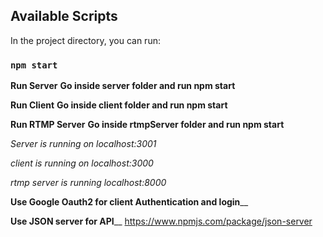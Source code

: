 ## Available Scripts

In the project directory, you can run:

### `npm start`

**Run Server**
**Go inside server folder and run npm start**

**Run Client**
**Go inside client folder and run npm start**

**Run RTMP Server**
**Go inside rtmpServer folder and run npm start**

_Server is running on localhost:3001_

_client is running on localhost:3000_

_rtmp server is running localhost:8000_

**Use Google Oauth2 for client Authentication and login**\_\_

**Use JSON server for API**\_\_
https://www.npmjs.com/package/json-server
